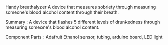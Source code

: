 Handy breathalyzer
A device that measures sobriety through measuring someone's blood alcohol content through their breath.

Summary : A device that flashes 5 different levels of drunkedness through measuring someone's blood alcohol content. 

Component Parts :  Adafruit Ethanol sensor, tubing, arduino board, LED light
